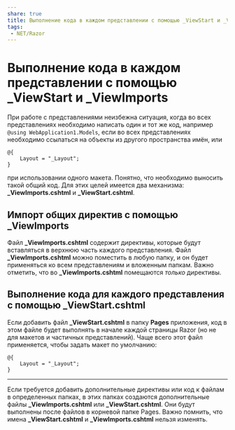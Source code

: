 ```yaml
---
share: true
title: Выполнение кода в каждом представлении с помощью _ViewStart и _ViewImports
tags:
 - NET/Razor
---
```

# Выполнение кода в каждом представлении с помощью \_ViewStart и \_ViewImports
При работе с представлениями неизбежна ситуация, когда во всех представлениях необходимо написать один и тот же код, например `@using WebApplication1.Models`, если во всех представлениях необходимо ссылаться на объекты из другого пространства имён, или
```razor
@{
	Layout = "_Layout";
}
```
при использовании одного макета. Понятно, что необходимо выносить такой общий код. Для этих целей имеется два механизма: **\_ViewImports.cshtml** и **\_ViewStart.cshtml**.
## Импорт общих директив с помощью \_ViewImports
Файл **\_ViewImports.cshtml** содержит директивы, которые будут вставляться в верхнюю часть каждого представления. Файл **\_ViewImports.cshtml** можно поместить в любую папку, и он будет применяться ко всем представлениям и вложенным папкам.
Важно отметить, что во **\_ViewImports.cshtml** помещаются *только* директивы.
## Выполнение кода для каждого представления с помощью \_ViewStart.cshtml
Если добавить файл **\_ViewStart.cshtml** в папку **Pages** приложения, код в этом файле будет выполнять в начале каждой страницы Razor (но не для макетов и частичных представлений). Чаще всего этот файл применяется, чтобы задать макет по умолчанию:
```razor
@{
	Layout = "_Layout";
}
```

---
Если требуется добавить дополнительные директивы или код к файлам в определенных папках, в этих папках создаются дополнительные файлы **\_ViewImports.cshtml** или **\_ViewStart.cshtml**. Они будут выполнены после файлов в корневой папке Pages.
Важно помнить, что имена **\_ViewStart.cshtml** и **\_ViewImports.cshtml** нельзя изменять.